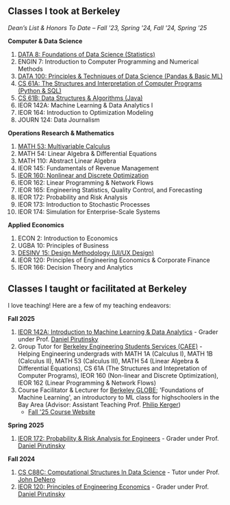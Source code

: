 
## Classes I took at Berkeley

*Dean’s List & Honors To Date – Fall '23, Spring '24, Fall '24, Spring '25*

**Computer & Data Science**
1. [DATA 8: Foundations of Data Science (Statistics)](https://www.data8.org/)
2. ENGIN 7: Introduction to Computer Programming and Numerical Methods 
3. [DATA 100: Principles & Techniques of Data Science (Pandas & Basic ML)](https://ds100.org/)
4. [CS 61A: The Structures and Interpretation of Computer Programs (Python & SQL)](https://cs61a.org/)
5. [CS 61B: Data Structures & Algorithms (Java)](https://sp24.datastructur.es/)
6. IEOR 142A: Machine Learning & Data Analytics I
7. IEOR 164: Introduction to Optimization Modeling
8. JOURN 124: Data Journalism

**Operations Research & Mathematics**
1. [MATH 53: Multivariable Calculus](https://math.berkeley.edu/~zworski/syllabus53_23.html) 
2. MATH 54: Linear Algebra & Differential Equations
3. MATH 110: Abstract Linear Algebra
4. IEOR 145: Fundamentals of Revenue Management
5. [IEOR 160: Nonlinear and Discrete Optimization](https://lavaei.ieor.berkeley.edu/Course_IEOR160_Fall_2024.html)
6. IEOR 162: Linear Programming & Network Flows
7. IEOR 165: Engineering Statistics, Quality Control, and Forecasting
8. IEOR 172: Probability and Risk Analysis
9. IEOR 173: Introduction to Stochastic Processes
10. IEOR 174: Simulation for Enterprise-Scale Systems

**Applied Economics**
1. ECON 2: Introduction to Economics
2. UGBA 10: Principles of Business
3. [DESINV 15: Design Methodology (UI/UX Design)](https://sites.google.com/berkeley.edu/bargain-buddy/home?authuser=0)
4. IEOR 120: Principles of Engineering Economics & Corporate Finance
6. IEOR 166: Decision Theory and Analytics


## Classes I taught or facilitated at Berkeley
I love teaching! Here are a few of my teaching endeavors:

**Fall 2025**

1. [IEOR 142A: Introduction to Machine Learning & Data Analytics](https://classes.berkeley.edu/content/2025-fall-indeng-142a-1-lec-1) - Grader under Prof. [Daniel Pirutinsky](https://pirutinsky.ieor.berkeley.edu/)
2. Group Tutor for [Berkeley Engineering Students Services (CAEE)](https://engineering.berkeley.edu/students/academic-support/) - Helping Engineering undergrads with MATH 1A (Calculus I), MATH 1B (Calculus II), MATH 53 (Calculus III), MATH 54 (Linear Algebra & Differential Equations), CS 61A (The Structures and Intepretation of Computer Programs), IEOR 160 (Non-linear and Discrete Optimization), IEOR 162 (Linear Programming & Network Flows)
3. Course Facilitator & Lecturer for [Berkeley GLOBE](https://globe.berkeley.edu/); 'Foundations of Machine Learning', an introductory to ML class for highschoolers in the Bay Area (Advisor: Assistant Teaching Prof. [Philip Kerger](https://phillipkerger.github.io/))
   - [Fall '25 Course Website](https://kennywong524.github.io/foml-fall-2025/#home)

**Spring 2025**

1. [IEOR 172: Probability & Risk Analysis for Engineers](https://classes.berkeley.edu/content/2025-spring-indeng-172-1-lec-1) - Grader under Prof. [Daniel Pirutinsky](https://pirutinsky.ieor.berkeley.edu/)

**Fall 2024**

1. [CS C88C: Computational Structures In Data Science](https://c88c.org/fa24/) - Tutor under Prof. [John DeNero](https://denero.org/)
2. [IEOR 120: Principles of Engineering Economics](https://classes.berkeley.edu/content/indeng-120) - Grader under Prof. [Daniel Pirutinsky](https://pirutinsky.ieor.berkeley.edu/)


